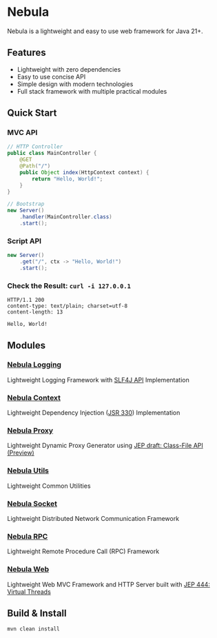 Nebula
======

Nebula is a lightweight and easy to use web framework for Java 21+.


Features
--------

* Lightweight with zero dependencies
* Easy to use concise API
* Simple design with modern technologies
* Full stack framework with multiple practical modules


Quick Start
-----------

### MVC API
```java
// HTTP Controller
public class MainController {
	@GET
	@Path("/")
	public Object index(HttpContext context) {
		return "Hello, World!";
	}
}

// Bootstrap
new Server()
	.handler(MainController.class)
	.start();
```

### Script API
```java
new Server()
	.get("/", ctx -> "Hello, World!")
	.start();
```

### Check the Result: `curl -i 127.0.0.1`
```
HTTP/1.1 200
content-type: text/plain; charset=utf-8
content-length: 13

Hello, World!
```


Modules
-------

### [Nebula Logging](nebula-logging)
Lightweight Logging Framework with [SLF4J API](https://www.slf4j.org) Implementation

### [Nebula Context](nebula-context)
Lightweight Dependency Injection ([JSR 330](https://www.jcp.org/en/jsr/detail?id=330)) Implementation

### [Nebula Proxy](nebula-proxy)
Lightweight Dynamic Proxy Generator using [JEP draft: Class-File API (Preview)](https://openjdk.org/jeps/8280389)

### [Nebula Utils](nebula-utils)
Lightweight Common Utilities

### [Nebula Socket](nebula-socket)
Lightweight Distributed Network Communication Framework

### [Nebula RPC](nebula-rpc)
Lightweight Remote Procedure Call (RPC) Framework

### [Nebula Web](nebula-web)
Lightweight Web MVC Framework and HTTP Server built with [JEP 444: Virtual Threads](https://openjdk.org/jeps/444)


Build & Install
---------------

```
mvn clean install
```

